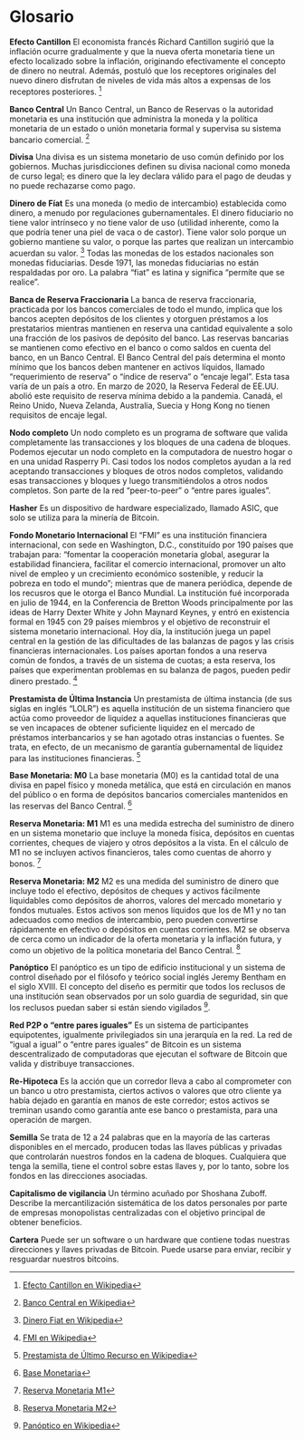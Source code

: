 # Glosario

**Efecto Cantillon**
El economista francés Richard Cantillon sugirió que la inflación ocurre gradualmente y que la nueva oferta monetaria tiene un efecto localizado sobre la inflación, originando efectivamente el concepto de dinero no neutral. Además, postuló que los receptores originales del nuevo dinero disfrutan de niveles de vida más altos a expensas de los receptores posteriores. [^79]

**Banco Central**
Un Banco Central, un Banco de Reservas o la autoridad monetaria es una institución que administra la moneda y la política monetaria de un estado o unión monetaria formal y supervisa su sistema bancario comercial. [^80]

**Divisa**
Una divisa es un sistema monetario de uso común definido por los gobiernos. Muchas jurisdicciones definen su divisa nacional como moneda de curso legal; es dinero que la ley declara válido para el pago de deudas y no puede rechazarse como pago.

**Dinero de Fíat**
Es una moneda (o medio de intercambio) establecida como dinero, a menudo por regulaciones gubernamentales. El dinero fiduciario no tiene valor intrínseco y no tiene valor de uso (utilidad inherente, como la que podría tener una piel de vaca o de castor). Tiene valor solo porque un gobierno mantiene su valor, o porque las partes que realizan un intercambio acuerdan su valor. [^81]
Todas las monedas de los estados nacionales son monedas fiduciarias. Desde 1971, las monedas fiduciarias no están respaldadas por oro. La palabra “fiat” es latina y significa “permíte que se realice”.

**Banca de Reserva Fraccionaria**
La banca de reserva fraccionaria, practicada por los bancos comerciales de todo el mundo, implica que los bancos acepten depósitos de los clientes y otorguen préstamos a los prestatarios mientras mantienen en reserva una cantidad equivalente a solo una fracción de los pasivos de depósito del banco. Las reservas bancarias se mantienen como efectivo en el banco o como saldos en cuenta del banco, en un Banco Central. El Banco Central del país determina el monto mínimo que los bancos deben mantener en activos líquidos, llamado “requerimiento de reserva” o “índice de reserva” o “encaje legal”. Esta tasa varía de un país a otro. En marzo de 2020, la Reserva Federal de EE.UU. abolió este requisito de reserva mínima debido a la pandemia. Canadá, el Reino Unido, Nueva Zelanda, Australia, Suecia y Hong Kong no tienen requisitos de encaje legal.

**Nodo completo**
Un nodo completo es un programa de software que valida completamente las transacciones y los bloques de una cadena de bloques. Podemos ejecutar un nodo completo en la computadora de nuestro hogar o en una unidad Rasperry Pi. Casi todos los nodos completos ayudan a la red aceptando transacciones y bloques de otros nodos completos, validando esas transacciones y bloques y luego transmitiéndolos a otros nodos completos. Son parte de la red “peer-to-peer” o “entre pares iguales”.

**Hasher**
Es un dispositivo de hardware especializado, llamado ASIC, que solo se utiliza para la minería de Bitcoin.

**Fondo Monetario Internacional**
El “FMI” es una institución financiera internacional, con sede en Washington, D.C., constituído por 190 países que trabajan para: “fomentar la cooperación monetaria global, asegurar la estabilidad financiera, facilitar el comercio internacional, promover un alto nivel de empleo y un crecimiento económico sostenible, y reducir la pobreza en todo el mundo”; mientras que de manera periódica, depende de los recusros que le otorga el Banco Mundial. La institución fué incorporada en julio de 1944, en la Conferencia de Bretton Woods principalmente por las ideas de Harry Dexter White y John Maynard Keynes, y entró en existencia formal en 1945 con 29 países miembros y el objetivo de reconstruir el sistema monetario internacional. Hoy día, la institución juega un papel central en la gestión de las dificultades de las balanzas de pagos y las crisis financieras internacionales. Los países aportan fondos a una reserva común de fondos, a través de un sistema de cuotas; a esta reserva, los países que experimentan problemas en su balanza de pagos, pueden pedir dinero prestado. [^82]

**Prestamista de Última Instancia**
Un prestamista de última instancia (de sus siglas en inglés “LOLR”) es aquella institución de un sistema financiero que actúa como proveedor de liquidez a aquellas instituciones financieras que se ven incapaces de obtener suficiente liquidez en el mercado de préstamos interbancarios y se han agotado otras instancias o fuentes. Se trata, en efecto, de un mecanismo de garantía gubernamental de liquidez para las instituciones financieras. [^83]

**Base Monetaria: M0**
La base monetaria (M0) es la cantidad total de una divisa en papel físico y moneda metálica, que está en circulación en manos del público o en forma de depósitos bancarios comerciales mantenidos en las reservas del Banco Central. [^84]

**Reserva Monetaria: M1**
M1 es una medida estrecha del suministro de dinero en un sistema monetario que incluye la moneda física, depósitos en cuentas corrientes, cheques de viajero y otros depósitos a la vista. En el cálculo de M1 no se incluyen activos financieros, tales como cuentas de ahorro y bonos. [^85]

**Reserva Monetaria: M2**
M2 es una medida del suministro de dinero que incluye todo el efectivo, depósitos de cheques y activos fácilmente liquidables como depósitos de ahorros, valores del mercado monetario y fondos mutuales. Estos activos son menos líquidos que los de M1 y no tan adecuados como medios de intercambio, pero pueden convertirse rápidamente en efectivo o depósitos en cuentas corrientes. M2 se observa de cerca como un indicador de la oferta monetaria y la inflación futura, y como un objetivo de la política monetaria del Banco Central. [^86]

**Panóptico**
El panóptico es un tipo de edificio institucional y un sistema de control diseñado por el filósofo y teórico social inglés Jeremy Bentham en el siglo XVIII. El concepto del diseño es permitir que todos los reclusos de una institución sean observados por un solo guardia de seguridad, sin que los reclusos puedan saber si están siendo vigilados [^87].

**Red P2P o “entre pares iguales”**
Es un sistema de participantes equipotentes, igualmente privilegiados sin una jerarquía en la red. La red de “igual a igual” o “entre pares iguales” de Bitcoin es un sistema descentralizado de computadoras que ejecutan el software de Bitcoin que valida y distribuye transacciones.

**Re-Hipoteca**
Es la acción que un corredor lleva a cabo al comprometer con un banco u otro prestamista, ciertos activos o valores que otro cliente ya había dejado en garantía en manos de este corredor; estos activos se treminan usando como garantía ante ese banco o prestamista, para una operación de margen.

**Semilla**
Se trata de 12 a 24 palabras que en la mayoría de las carteras disponibles en el mercado, producen todas las llaves públicas y privadas que controlarán nuestros fondos en la cadena de bloques. Cualquiera que tenga la semilla, tiene el control sobre estas llaves y, por lo tanto, sobre los fondos en las direcciones asociadas.

**Capitalismo de vigilancia**
Un término acuñado por Shoshana Zuboff. Describe la mercantilización sistemática de los datos personales por parte de empresas monopolistas centralizadas con el objetivo principal de obtener beneficios.

**Cartera**
Puede ser un software o un hardware que contiene todas nuestras direcciones y llaves privadas de Bitcoin. Puede usarse para enviar, recibir y resguardar nuestros bitcoins.

[^79]: [Efecto Cantillon en Wikipedia](https://en.wikipedia.org/wiki/Richard_Cantillon)

[^80]: [Banco Central en Wikipedia](https://en.wikipedia.org/wiki/Central_bank)

[^81]: [Dinero Fiat en Wikipedia](https://en.wikipedia.org/wiki/Fiat_money)

[^82]: [FMI en Wikipedia](https://en.wikipedia.org/wiki/International_Monetary_Fund)

[^83]: [Prestamista de Último Recurso en Wikipedia](https://en.wikipedia.org/wiki/Lender_of_last_resort)

[^84]: [Base Monetaria](https://www.investopedia.com/terms/m/monetarybase.asp)

[^85]: [Reserva Monetaria M1](https://www.investopedia.com/terms/m/m1.asp)

[^86]: [Reserva Monetaria M2](https://www.investopedia.com/terms/m/m2.asp)

[^87]: [Panóptico en Wikipedia](https://en.wikipedia.org/wiki/Panopticon)


